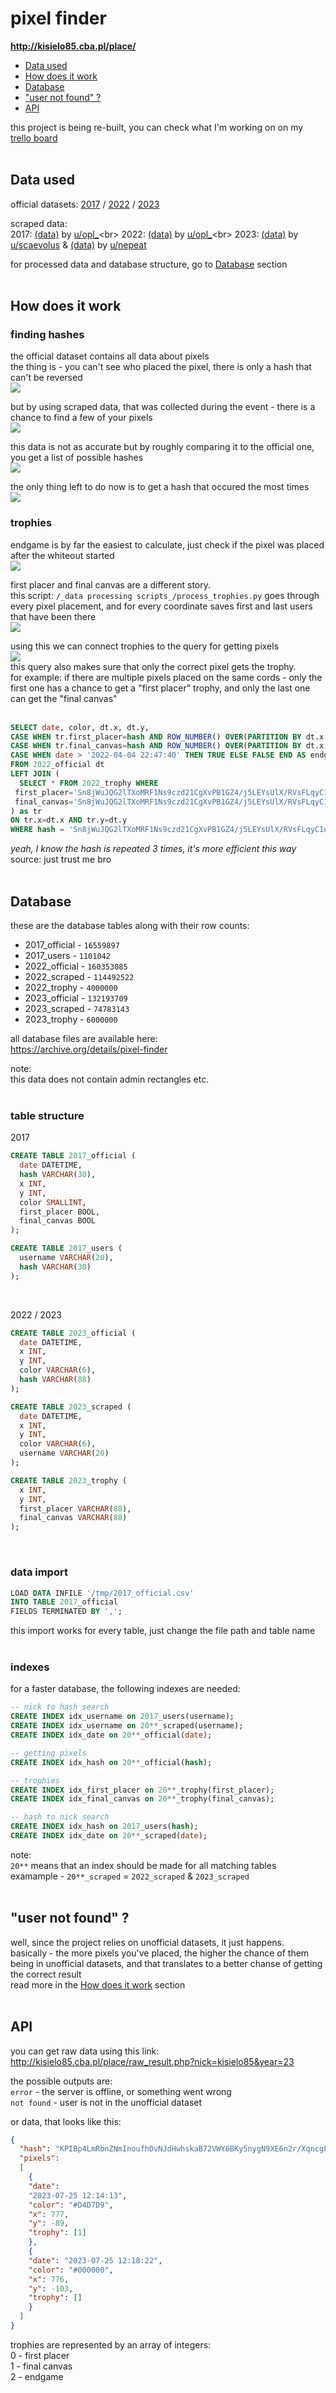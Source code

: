 # pixel finder

**http://kisielo85.cba.pl/place/**

* [Data used](#data-used)
* [How does it work](#how-does-it-work)
* [Database](#database)
* ["user not found" ?](#user-not-found)
* [API](#api)

this project is being re-built, you can check what I'm working on on my [trello board](https://trello.com/b/vH66AXR5/pixelfinderhttps:/)<br><br>

## Data used

official datasets: [2017](https://www.reddit.com/r/redditdata/comments/6640ru/place_datasets_april_fools_2017/) / [2022](https://www.reddit.com/r/place/comments/txvk2d/rplace_datasets_april_fools_2022/) / [2023](https://www.reddit.com/r/place/comments/15bjm5o/rplace_2023_data/)

scraped data:<br>
2017: [(data)](https://https://archive.org/details/place2017-opl) by [u/opl_](https://www.reddit.com/user/opl_)<br>
2022: [(data)](https://www.reddit.com/r/redditdata/comments/6640ru/place_datasets_april_fools_2017/) by [u/opl_](https://www.reddit.com/user/opl_)<br>
2023: [(data)](https://mod.ifies.com/f/230728_pixelhistory.xz) by [u/scaevolus](https://www.reddit.com/user/scaevolus) & [(data)](https://cdn.discordapp.com/attachments/297524632234229761/1133536680373133332/pixels.csv.zst) by [u/nepeat](https://www.reddit.com/u/nepeat/https:/)

for processed data and database structure, go to [Database](#database) section<br><br>

## How does it work

### finding hashes

the official dataset contains all data about pixels<br>
the thing is - you can't see who placed the pixel, there is only a hash that can't be reversed<br>
![](assets/20230805_202401_finding_hashes_1.png)

but by using scraped data, that was collected during the event - there is a chance to find a few of your pixels<br>
![](assets/20230805_202421_finding_hashes_2.png)

this data is not as accurate but by roughly comparing it to the official one, you get a list of possible hashes<br>
![](assets/20230805_202429_finding_hashes_3.png)

the only thing left to do now is to get a hash that occured the most times<br>
![](assets/20230805_202445_finding_hashes_4.png)

### trophies

endgame is by far the easiest to calculate, just check if the pixel was placed after the whiteout started<br>
![](assets/20230805_204445_trophy_1.png)

first placer and final canvas are a different story.<br>
this script: `/_data processing scripts_/process_trophies.py` goes through every pixel placement, and for every coordinate saves first and last users that have been there<br>
![](assets/20230805_205553_trophy_2.png)

using this we can connect trophies to the query for getting pixels<br>
![](assets/20230805_204502_trophy_3.png)<br>
this query also makes sure that only the correct pixel gets the trophy.<br>
for example: if there are multiple pixels placed on the same cords - only the first one has a chance to get a "first placer" trophy, and only the last one can get the "final canvas"<br><br>

```sql
SELECT date, color, dt.x, dt.y,
CASE WHEN tr.first_placer=hash AND ROW_NUMBER() OVER(PARTITION BY dt.x, dt.y ORDER BY date desc)=1 THEN TRUE ELSE FALSE END AS first_placer,
CASE WHEN tr.final_canvas=hash AND ROW_NUMBER() OVER(PARTITION BY dt.x, dt.y ORDER BY date)=1 THEN TRUE ELSE FALSE END AS final_canvas,
CASE WHEN date > '2022-04-04 22:47:40' THEN TRUE ELSE FALSE END AS endgame
FROM 2022_official dt
LEFT JOIN (
  SELECT * FROM 2022_trophy WHERE
 first_placer='Sn8jWuJQG2lTXoMRF1Ns9czd21CgXvPB1GZ4/j5LEYsUlX/RVsFLqyC1e2m1meTaQPilmhrUXkShfdlkuXo+UQ==' OR
 final_canvas='Sn8jWuJQG2lTXoMRF1Ns9czd21CgXvPB1GZ4/j5LEYsUlX/RVsFLqyC1e2m1meTaQPilmhrUXkShfdlkuXo+UQ=='
) as tr
ON tr.x=dt.x AND tr.y=dt.y
WHERE hash = 'Sn8jWuJQG2lTXoMRF1Ns9czd21CgXvPB1GZ4/j5LEYsUlX/RVsFLqyC1e2m1meTaQPilmhrUXkShfdlkuXo+UQ==';
```

*yeah, I know the hash is repeated 3 times, it's more efficient this way*<br>
source: just trust me bro<br><br>

## Database

these are the database tables along with their row counts:

* 2017_official - ``16559897``
* 2017_users - ``1101042``
* 2022_official - ``160353085``
* 2022_scraped - ``114492522``
* 2022_trophy - ``4000000``
* 2023_official - ``132193709``
* 2023_scraped - ``74783143``
* 2023_trophy - ``6000000``

all database files are available here:<br>
https://archive.org/details/pixel-finder<br>


note:<br>
this data does not contain admin rectangles etc.<br><br>

### table structure

2017<br>

```sql
CREATE TABLE 2017_official (
  date DATETIME,
  hash VARCHAR(30),
  x INT,
  y INT,
  color SMALLINT,
  first_placer BOOL,
  final_canvas BOOL 
);

CREATE TABLE 2017_users (
  username VARCHAR(20),
  hash VARCHAR(30)
);
```

<br>

2022 / 2023<br>

```sql
CREATE TABLE 2023_official (
  date DATETIME,
  x INT,
  y INT,
  color VARCHAR(6),
  hash VARCHAR(88)
);

CREATE TABLE 2023_scraped (
  date DATETIME,
  x INT,
  y INT,
  color VARCHAR(6),
  username VARCHAR(20)
);

CREATE TABLE 2023_trophy (
  x INT,
  y INT,
  first_placer VARCHAR(88),
  final_canvas VARCHAR(88)
);
```

<br>

### data import

```sql
LOAD DATA INFILE '/tmp/2017_official.csv'
INTO TABLE 2017_official
FIELDS TERMINATED BY ',';
```

this import works for every table, just change the file path and table name<br><br>

### indexes

for a faster database, the following indexes are needed:<br>
```sql
-- nick to hash search
CREATE INDEX idx_username on 2017_users(username);
CREATE INDEX idx_username on 20**_scraped(username);
CREATE INDEX idx_date on 20**_official(date);

-- getting pixels
CREATE INDEX idx_hash on 20**_official(hash);

-- trophies
CREATE INDEX idx_first_placer on 20**_trophy(first_placer);
CREATE INDEX idx_final_canvas on 20**_trophy(final_canvas);

-- hash to nick search
CREATE INDEX idx_hash on 2017_users(hash);
CREATE INDEX idx_date on 20**_scraped(date);
```
note:<br>
``20**`` means that an index should be made for all matching tables<br>
examample -  ``20**_scraped`` = ``2022_scraped`` & ``2023_scraped``<br><br>


## "user not found" ?

well, since the project relies on unofficial datasets, it just happens.<br>
basically - the more pixels you've placed, the higher the chance of them being in unofficial datasets, and that translates to a better chanse of getting the correct result<br>
read more in the [How does it work](#how-does-it-work) section<br><br>

## API

you can get raw data using this link:<br>
http://kisielo85.cba.pl/place/raw_result.php?nick=kisielo85&year=23<br>

the possible outputs are:<br>
``error`` - the server is offline, or something went wrong<br>
``not found`` - user is not in the unofficial dataset<br>

or data, that looks like this:

```json
{
  "hash": "KPIBp4LmRbnZNmInoufhDvNJdHwhskaB72VWY6BKy5nygN9XE6n2r/XqncgPkvl5VlZTCeiX97x+YOLh+ZF+YQ==",
  "pixels":
  [
    {
    "date":
    "2023-07-25 12:14:13",
    "color": "#D4D7D9",
    "x": 777,
    "y": -89,
    "trophy": [1]
    },
    {
    "date": "2023-07-25 12:18:22",
    "color": "#000000",
    "x": 776,
    "y": -103,
    "trophy": []
    }
  ]
}
```
trophies are represented by an array of integers:<br>
0 - first placer<br>
1 - final canvas<br>
2 - endgame<br>
